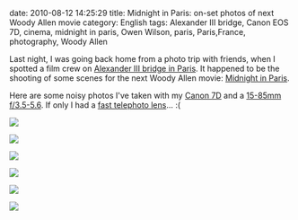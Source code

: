 date: 2010-08-12 14:25:29
title: Midnight in Paris: on-set photos of next Woody Allen movie
category: English
tags: Alexander III bridge, Canon EOS 7D, cinema, midnight in paris, Owen Wilson, paris, Paris,France, photography, Woody Allen

Last night, I was going back home from a photo trip with friends, when I spotted a film crew on [Alexander III bridge in Paris](http://en.wikipedia.org/wiki/Pont_Alexandre_III). It happened to be the shooting of some scenes for the next Woody Allen movie: [Midnight in Paris](http://www.imdb.com/title/tt1605783/).

Here are some noisy photos I've taken with my [Canon 7D](http://www.amazon.com/gp/product/B002NEGTTW/ref=as_li_tf_tl?ie=UTF8&tag=kevideld-20&linkCode=as2&camp=217145&creative=399381&creativeASIN=B002NEGTTW) and a [15-85mm f/3.5-5.6](http://www.amazon.com/gp/product/B002NEGTTM/ref=as_li_tf_tl?ie=UTF8&tag=kevideld-20&linkCode=as2&camp=217145&creative=399373&creativeASIN=B002NEGTTM). If only I had a [fast telephoto lens](http://www.amazon.com/gp/product/B0000ALKBU/ref=as_li_tf_tl?ie=UTF8&tag=kevideld-20&linkCode=as2&camp=217145&creative=399373&creativeASIN=B0000ALKBU)... :(







![](/uploads/2010/midnight-in-paris-owen-wilson.jpg)

![](/uploads/2010/midnight-in-paris-woody-allen.jpg)

![](/uploads/2010/midnight-in-paris-set-001.jpg)

![](/uploads/2010/midnight-in-paris-set-002.jpg)

![](/uploads/2010/midnight-in-paris-set-003.jpg)

![](/uploads/2010/midnight-in-paris-set-004.jpg)

